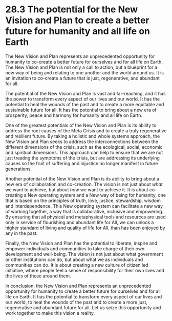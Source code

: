 # 28.3 The potential for the New Vision and Plan to create a better future for humanity and all life on Earth

The New Vision and Plan represents an unprecedented opportunity for humanity to co-create a better future for ourselves and for all life on Earth. The New Vision and Plan is not only a call to action, but a blueprint for a new way of being and relating to one another and the world around us. It is an invitation to co-create a future that is just, regenerative, and abundant for all.

The potential of the New Vision and Plan is vast and far-reaching, and it has the power to transform every aspect of our lives and our world. It has the potential to heal the wounds of the past and to create a more equitable and sustainable future for all. It has the potential to bring about a new era of prosperity, peace and harmony for humanity and all life on Earth.

One of the greatest potentials of the New Vision and Plan is its ability to address the root causes of the Meta Crisis and to create a truly regenerative and resilient future. By taking a holistic and whole systems approach, the New Vision and Plan seeks to address the interconnections between the different dimensions of the crisis, such as the ecological, social, economic and spiritual dimensions. This approach can help to ensure that we are not just treating the symptoms of the crisis, but are addressing its underlying causes so the fruit of suffering and injustice no longer manifest in future generations.

Another potential of the New Vision and Plan is its ability to bring about a new era of collaboration and co-creation. The vision is not just about *what* we want to achieve, but about *how* we want to achieve it. It is about co-creating a New operating system and a New way of being for humanity, one that is based on the principles of truth, love, justice, stewardship, wisdom and interdependence. This New operating system can facilitate a new way of working together, a way that is collaborative, inclusive and empowering. By ensuring that all physical and metaphysical tools and resources are used only in service of flourishing and abundant life for All, we can unlock a higher standard of living and quality of life for All, than has been enjoyed by any in the past. 

Finally, the New Vision and Plan has the potential to liberate, inspire and empower individuals and communities to take charge of their own development and well-being. The vision is not just about what government or other institutions can do, but about what we as individuals and communities can do. It is about creating a new culture of citizen led initiative, where people feel a sense of responsibility for their own lives and the lives of those around them.

In conclusion, the New Vision and Plan represents an unprecedented opportunity for humanity to create a better future for ourselves and for all life on Earth. It has the potential to transform every aspect of our lives and our world, to heal the wounds of the past and to create a more just, regenerative and abundant future for all. Let us seize this opportunity and work together to make this vision a reality.